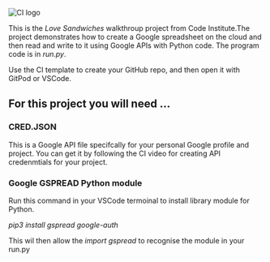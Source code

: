 ![CI logo](https://codeinstitute.s3.amazonaws.com/fullstack/ci_logo_small.png)

This is the <em>Love Sandwiches</em> walkthroup project from Code Institute.The project demonstrates how to create a Google spreadsheet on the cloud and then read and write to it using Google APIs with Python code. The program code is in <em>run.py</em>. 

Use the CI template to create your GitHub repo, and then open it with GitPod or VSCode.

## For this project you will need ...

### CRED.JSON
This is a Google API file specifcally for your personal Google profile and project. 
You can get it by following the CI video for creating API credenmtials for your project.

### Google GSPREAD Python module
Run this command in your VSCode termoinal to install library module for Python.

  <em>pip3 install gspread google-auth</em>

This wil then allow the <em>import gspread</em> to recognise the module in your run.py
